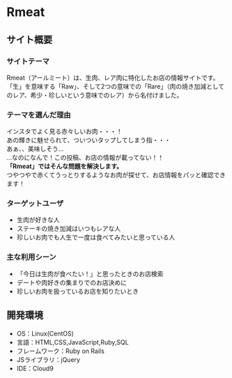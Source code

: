 # Rmeat

## サイト概要
### サイトテーマ
Rmeat（アールミート）は、生肉、レア肉に特化したお店の情報サイトです。<br>
「生」を意味する「Raw」、そして2つの意味での「Rare」（肉の焼き加減としてのレア、希少・珍しいという意味でのレア）から名付けました。

### テーマを選んだ理由
インスタでよく見る赤々しいお肉・・・！<br>
あの輝きに魅せられて、ついついタップしてしまう指・・・<br>
あぁ、、美味しそう…<br>
…なのになんで！この投稿、お店の情報が載ってない！！<br>
**「Rmeat」ではそんな問題を解決します。**<br>
つやつやで赤くてうっとりするようなお肉が探せて、お店情報をパッと確認できます！

### ターゲットユーザ
- 生肉が好きな人
- ステーキの焼き加減はいつもレアな人
- 珍しいお肉でも人生で一度は食べてみたいと思っている人

### 主な利用シーン
- 「今日は生肉が食べたい！」と思ったときのお店検索
- デートや肉好きの集まりでのお店決めに
- 珍しいお肉を扱っているお店を知りたいとき

## 開発環境
- OS：Linux(CentOS)
- 言語：HTML,CSS,JavaScript,Ruby,SQL
- フレームワーク：Ruby on Rails
- JSライブラリ：jQuery
- IDE：Cloud9